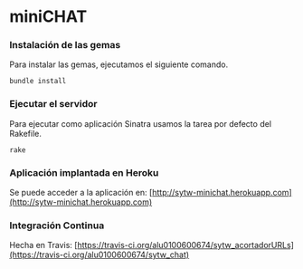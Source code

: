 # miniCHAT

### Instalación de las gemas
Para instalar las gemas, ejecutamos el siguiente comando.
```
bundle install
```

### Ejecutar el servidor
Para ejecutar como aplicación Sinatra usamos la tarea por defecto del Rakefile.
```
rake
```

### Aplicación implantada en Heroku
Se puede acceder a la aplicación en:
[http://sytw-minichat.herokuapp.com](http://sytw-minichat.herokuapp.com)

### Integración Continua
Hecha en Travis:
[https://travis-ci.org/alu0100600674/sytw_acortadorURLs](https://travis-ci.org/alu0100600674/sytw_chat)
